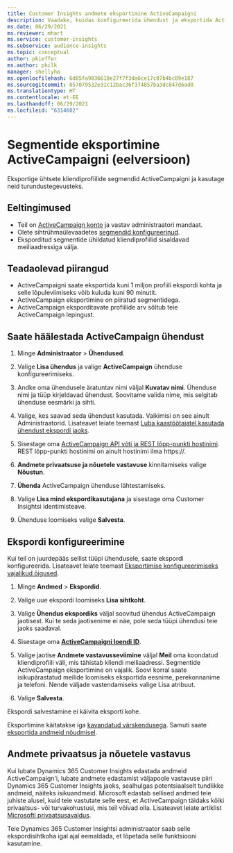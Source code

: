 ```yaml
---
title: Customer Insights andmete eksportimine ActiveCampaigni
description: Vaadake, kuidas konfigureerida ühendust ja eksportida ActiveCampaigni.
ms.date: 06/29/2021
ms.reviewer: mhart
ms.service: customer-insights
ms.subservice: audience-insights
ms.topic: conceptual
author: pkieffer
ms.author: philk
manager: shellyha
ms.openlocfilehash: 6d85fa9836618e27f7f3da6ce17c07b4bc89e187
ms.sourcegitcommit: 057079532e31c12bac36f374857ba3dc847d6ad0
ms.translationtype: HT
ms.contentlocale: et-EE
ms.lasthandoff: 06/29/2021
ms.locfileid: "6314602"
---
```

# <a name="export-segments-to-activecampaign-preview"></a>Segmentide eksportimine ActiveCampaigni (eelversioon)

Eksportige ühtsete kliendiprofiilide segmendid ActiveCampaigni ja kasutage neid turundustegevusteks.

## <a name="prerequisites"></a>Eeltingimused

-   Teil on [ActiveCampaign konto](https://www.activecampaign.com/) ja vastav administraatori mandaat.
-   Olete sihtrühmaülevaadetes [segmendid konfigureerinud](segments.md).
-   Eksporditud segmentide ühildatud kliendiprofiilid sisaldavad meiliaadressiga välja.

## <a name="known-limitations"></a>Teadaolevad piirangud

- ActiveCampaigni saate eksportida kuni 1 miljon profiili ekspordi kohta ja selle lõpuleviimiseks võib kuluda kuni 90 minutit.
- ActiveCampaign eksportimine on piiratud segmentidega.
- ActiveCampaign eksporditavate profiilide arv sõltub teie ActiveCampaign lepingust.

## <a name="set-up-connection-to-activecampaign"></a>Saate häälestada ActiveCampaign ühendust

1. Minge **Administraator** > **Ühendused**.

1. Valige **Lisa ühendus** ja valige **ActiveCampaign** ühenduse konfigureerimiseks.

1. Andke oma ühendusele äratuntav nimi väljal **Kuvatav nimi**. Ühenduse nimi ja tüüp kirjeldavad ühendust. Soovitame valida nime, mis selgitab ühenduse eesmärki ja sihti.

1. Valige, kes saavad seda ühendust kasutada. Vaikimisi on see ainult Administraatorid. Lisateavet leiate teemast [Luba kaastöötajatel kasutada ühendust ekspordi jaoks](connections.md#allow-contributors-to-use-a-connection-for-exports).

1. Sisestage oma [ActiveCampaign API võti ja REST lõpp-punkti hostinimi](https://help.activecampaign.com/hc/articles/207317590-Getting-started-with-the-API#how-to-obtain-your-activecampaign-api-url-and-key). REST lõpp-punkti hostinimi on ainult hostinimi ilma https://. 

1. **Andmete privaatsuse ja nõuetele vastavuse** kinnitamiseks valige **Nõustun**.

1. **Ühenda** ActiveCampaign ühenduse lähtestamiseks.

1. Valige **Lisa mind ekspordikasutajana** ja sisestage oma Customer Insightsi identimisteave.

1. Ühenduse loomiseks valige **Salvesta**.

## <a name="configure-an-export"></a>Ekspordi konfigureerimine

Kui teil on juurdepääs sellist tüüpi ühendusele, saate ekspordi konfigureerida. Lisateavet leiate teemast [Eksportimise konfigureerimiseks vajalikud õigused](export-destinations.md#set-up-a-new-export).

1. Minge **Andmed** > **Ekspordid**.

1. Valige uue ekspordi loomiseks **Lisa sihtkoht**.

1. Valige **Ühendus ekspordiks** väljal soovitud ühendus ActiveCampaign jaotisest. Kui te seda jaotisenime ei näe, pole seda tüüpi ühendusi teie jaoks saadaval.

1. Sisestage oma [**ActiveCampaigni loendi ID**](https://help.activecampaign.com/hc/articles/360000030559-How-to-create-a-list-in-ActiveCampaign).    

3. Valige jaotise **Andmete vastavusseviimine** väljal **Meil** oma koondatud kliendiprofiili väli, mis tähistab kliendi meiliaadressi. Segmentide ActiveCampaign eksportimine on vajalik. Soovi korral saate isikupärastatud meilide loomiseks eksportida eesnime, perekonnanime ja telefoni. Nende väljade vastendamiseks valige Lisa atribuut.

1. Valige **Salvesta**.

Ekspordi salvestamine ei käivita eksporti kohe.

Eksportimine käitatakse iga [kavandatud värskendusega](system.md#schedule-tab). Samuti saate [eksportida andmeid nõudmisel](export-destinations.md#run-exports-on-demand). 


## <a name="data-privacy-and-compliance"></a>Andmete privaatsus ja nõuetele vastavus

Kui lubate Dynamics 365 Customer Insights edastada andmeid ActiveCampaign'i, lubate andmete edastamist väljapoole vastavuse piiri Dynamics 365 Customer Insights jaoks, sealhulgas potentsiaalselt tundlikke andmeid, näiteks isikuandmeid. Microsoft edastab sellised andmed teie juhiste alusel, kuid teie vastutate selle eest, et ActiveCampaign täidaks kõiki privaatsus- või turvakohustusi, mis teil võivad olla. Lisateavet leiate artiklist [Microsofti privaatsusavaldus](https://go.microsoft.com/fwlink/?linkid=396732).

Teie Dynamics 365 Customer Insightsi administraator saab selle ekspordisihtkoha igal ajal eemaldada, et lõpetada selle funktsiooni kasutamine.

